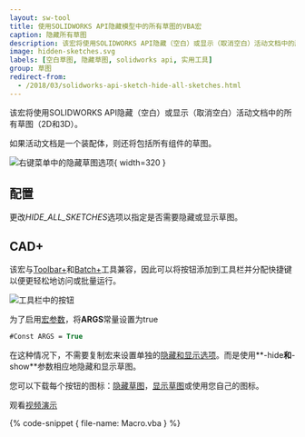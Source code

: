 ```yaml
---
layout: sw-tool
title: 使用SOLIDWORKS API隐藏模型中的所有草图的VBA宏
caption: 隐藏所有草图
description: 该宏将使用SOLIDWORKS API隐藏（空白）或显示（取消空白）活动文档中的所有草图（2D和3D）。
image: hidden-sketches.svg
labels: [空白草图, 隐藏草图, solidworks api, 实用工具]
group: 草图
redirect-from:
  - /2018/03/solidworks-api-sketch-hide-all-sketches.html
---
```

该宏将使用SOLIDWORKS API隐藏（空白）或显示（取消空白）活动文档中的所有草图（2D和3D）。

如果活动文档是一个装配体，则还将包括所有组件的草图。

![右键菜单中的隐藏草图选项](sw-hide-all-sketches.png){ width=320 }

## 配置

更改*HIDE_ALL_SKETCHES*选项以指定是否需要隐藏或显示草图。

## CAD+

该宏与[Toolbar+](https://cadplus.xarial.com/toolbar/)和[Batch+](https://cadplus.xarial.com/batch/)工具兼容，因此可以将按钮添加到工具栏并分配快捷键以便更轻松地访问或批量运行。

![工具栏中的按钮](toolbar.png)

为了启用[宏参数](https://cadplus.xarial.com/toolbar/configuration/arguments/)，将**ARGS**常量设置为true

~~~ vb
#Const ARGS = True
~~~

在这种情况下，不需要复制宏来设置单独的[隐藏和显示选项](#configuration)。而是使用**-hide**和**-show**参数相应地隐藏和显示草图。

您可以下载每个按钮的图标：[隐藏草图](hide-sketches.svg)，[显示草图](show-sketches.svg)或使用您自己的图标。

观看[视频演示](https://youtu.be/jsjN8zNRTuc?t=23)

{% code-snippet { file-name: Macro.vba } %}